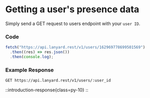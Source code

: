 # Getting a user's presence data

Simply send a GET request to users endpoint with your `user ID`.

### Code

```js
fetch("https://api.lanyard.rest/v1/users/162969778699501569")
  .then((res) => res.json())
  .then(console.log);
```

### Example Response

`GET https://api.lanyard.rest/v1/users/:user_id`

::introduction-response{class=py-10}
::
